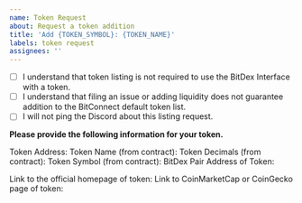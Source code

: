 ```yaml
---
name: Token Request
about: Request a token addition
title: 'Add {TOKEN_SYMBOL}: {TOKEN_NAME}'
labels: token request
assignees: ''
---
```

- [ ] I understand that token listing is not required to use the BitDex Interface with a token.
- [ ] I understand that filing an issue or adding liquidity does not guarantee addition to the BitConnect default token list.
- [ ] I will not ping the Discord about this listing request.

**Please provide the following information for your token.**

Token Address:
Token Name (from contract):
Token Decimals (from contract):
Token Symbol (from contract):
BitDex Pair Address of Token:

Link to the official homepage of token:
Link to CoinMarketCap or CoinGecko page of token:

